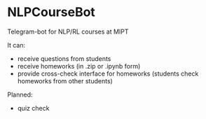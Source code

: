 # NLPCourseBot
Telegram-bot for NLP/RL courses at MIPT

It can:
* receive questions from students
* receive homeworks (in .zip or .ipynb form)
* provide cross-check interface for homeworks (students check homeworks from other students)

Planned:
* quiz check
